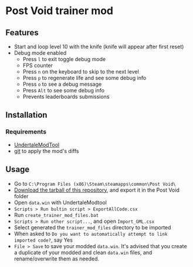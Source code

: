 # Post Void trainer mod

## Features

* Start and loop level 10 with the knife (knife will appear after first reset)
* Debug mode enabled
  * Press `l` to exit toggle debug mode
  * FPS counter
  * Press `n` on the keyboard to skip to the next level
  * Press `p` to regenerate life and see some debug info
  * Press `o` to see a debug message
  * Press `Alt` to see some debug info
  * Prevents leaderboards submissions

## Installation

### Requirements

* [UndertaleModTool](https://github.com/krzys-h/UndertaleModTool/releases)
* [git](http://git-scm.com/download/win) to apply the mod's diffs

## Usage

* Go to `C:\Program Files (x86)\Steam\steamapps\common\Post Void\`
* [Download the tarball of this repository](/archive/master.zip), and export it in the Post Void folder
* Open `data.win` with UndertaleModtool
* `Scripts > Run bultin script > ExportAllCode.csx`
* Run `create_trainer_mod_files.bat`
* `Scripts > Run other script...`, and open `Import_GML.csx`
* Select generated the `trainer_mod_files` directory to be imported
* When asked to `Do you want to automatically attempt to link imported code?`, say Yes
* `File > Save` to save your modded `data.win`. It's advised that you create a duplicate of your modded and clean `data.win` files, and rename/overwrite them as needed.
